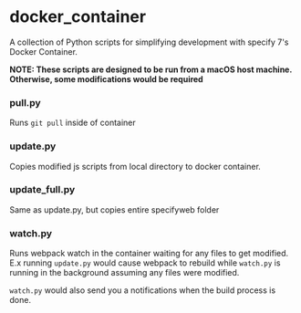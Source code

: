 # docker_container
A collection of Python scripts for simplifying development with specify 7's Docker Container.

**NOTE: These scripts are designed to be run from a macOS host machine. Otherwise, some modifications would be required**

### pull.py
Runs `git pull` inside of container

### update.py
Copies modified js scripts from local directory to docker container.

### update_full.py
Same as update.py, but copies entire specifyweb folder

### watch.py
Runs webpack watch in the container waiting for any files to get modified. E.x running `update.py` would cause webpack to rebuild while `watch.py` is running in the background assuming any files were modified.

`watch.py` would also send you a notifications when the build process is done.